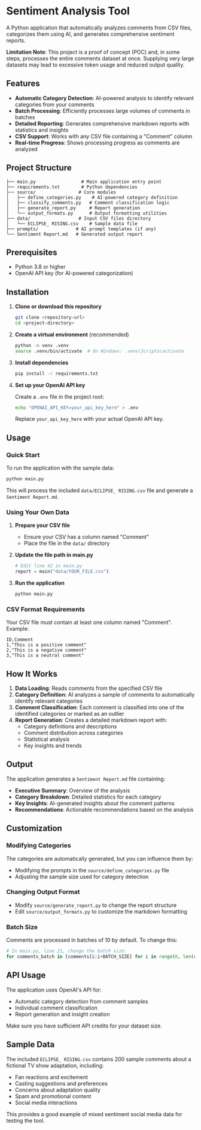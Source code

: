 # Sentiment Analysis Tool

A Python application that automatically analyzes comments from CSV files, categorizes them using AI, and generates comprehensive sentiment reports.

**Limitation Note**: This project is a proof of concept (POC) and, in some steps, processes the entire comments dataset at once. Supplying very large datasets may lead to excessive token usage and reduced output quality.

## Features

- **Automatic Category Detection**: AI-powered analysis to identify relevant categories from your comments
- **Batch Processing**: Efficiently processes large volumes of comments in batches
- **Detailed Reporting**: Generates comprehensive markdown reports with statistics and insights
- **CSV Support**: Works with any CSV file containing a "Comment" column
- **Real-time Progress**: Shows processing progress as comments are analyzed

## Project Structure

```
├── main.py                 # Main application entry point
├── requirements.txt        # Python dependencies
├── source/                # Core modules
│   ├── define_categories.py    # AI-powered category definition
│   ├── classify_comments.py   # Comment classification logic
│   ├── generate_report.py     # Report generation
│   └── output_formats.py      # Output formatting utilities
├── data/                  # Input CSV files directory
│   └── ECLIPSE_ RISING.csv    # Sample data file
├── prompts/              # AI prompt templates (if any)
└── Sentiment Report.md   # Generated output report
```

## Prerequisites

- Python 3.8 or higher
- OpenAI API key (for AI-powered categorization)

## Installation

1. **Clone or download this repository**
   ```bash
   git clone <repository-url>
   cd <project-directory>
   ```

2. **Create a virtual environment** (recommended)
   ```bash
   python -m venv .venv
   source .venv/bin/activate  # On Windows: .venv\Scripts\activate
   ```

3. **Install dependencies**
   ```bash
   pip install -r requirements.txt
   ```

4. **Set up your OpenAI API key**
   
   Create a `.env` file in the project root:
   ```bash
   echo "OPENAI_API_KEY=your_api_key_here" > .env
   ```
   
   Replace `your_api_key_here` with your actual OpenAI API key.

## Usage

### Quick Start

To run the application with the sample data:

```bash
python main.py
```

This will process the included `data/ECLIPSE_ RISING.csv` file and generate a `Sentiment Report.md`.

### Using Your Own Data

1. **Prepare your CSV file**
   - Ensure your CSV has a column named "Comment"
   - Place the file in the `data/` directory

2. **Update the file path in main.py**
   ```python
   # Edit line 42 in main.py
   report = main("data/YOUR_FILE.csv")
   ```

3. **Run the application**
   ```bash
   python main.py
   ```

### CSV Format Requirements

Your CSV file must contain at least one column named "Comment". Example:

```csv
ID,Comment
1,"This is a positive comment"
2,"This is a negative comment"
3,"This is a neutral comment"
```

## How It Works

1. **Data Loading**: Reads comments from the specified CSV file
2. **Category Definition**: AI analyzes a sample of comments to automatically identify relevant categories
3. **Comment Classification**: Each comment is classified into one of the identified categories or marked as an outlier
4. **Report Generation**: Creates a detailed markdown report with:
   - Category definitions and descriptions
   - Comment distribution across categories
   - Statistical analysis
   - Key insights and trends

## Output

The application generates a `Sentiment Report.md` file containing:

- **Executive Summary**: Overview of the analysis
- **Category Breakdown**: Detailed statistics for each category
- **Key Insights**: AI-generated insights about the comment patterns
- **Recommendations**: Actionable recommendations based on the analysis

## Customization

### Modifying Categories

The categories are automatically generated, but you can influence them by:
- Modifying the prompts in the `source/define_categories.py` file
- Adjusting the sample size used for category detection

### Changing Output Format

- Modify `source/generate_report.py` to change the report structure
- Edit `source/output_formats.py` to customize the markdown formatting

### Batch Size

Comments are processed in batches of 10 by default. To change this:

```python
# In main.py, line 21, change the batch size:
for comments_batch in [comments[i:i+BATCH_SIZE] for i in range(0, len(comments), BATCH_SIZE)]:
```

## API Usage

The application uses OpenAI's API for:
- Automatic category detection from comment samples
- Individual comment classification
- Report generation and insight creation

Make sure you have sufficient API credits for your dataset size.

## Sample Data

The included `ECLIPSE_ RISING.csv` contains 200 sample comments about a fictional TV show adaptation, including:
- Fan reactions and excitement
- Casting suggestions and preferences  
- Concerns about adaptation quality
- Spam and promotional content
- Social media interactions

This provides a good example of mixed sentiment social media data for testing the tool. 